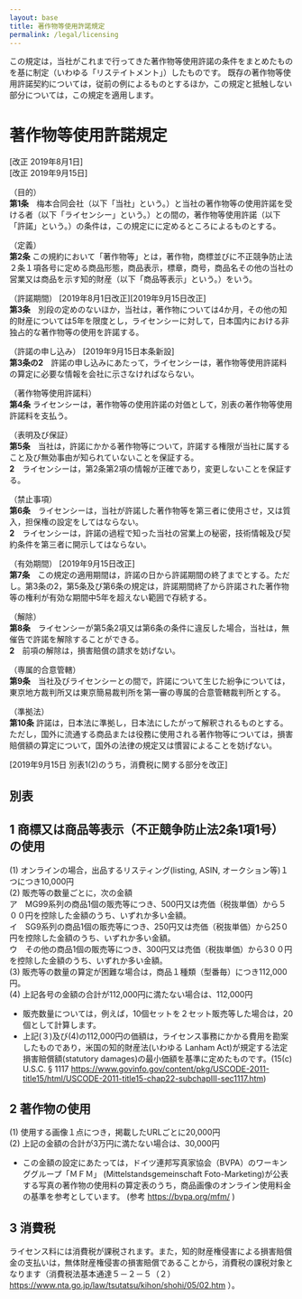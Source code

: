 ```yaml
---
layout: base
title: 著作物等使用許諾規定
permalink: /legal/licensing
---
```


この規定は，当社がこれまで行ってきた著作物等使用許諾の条件をまとめたものを基に制定（いわゆる「リステイトメント」）したものです。
既存の著作物等使用許諾契約については，従前の例によるものとするほか，この規定と抵触しない部分については，この規定を適用します。

# 著作物等使用許諾規定
[改正 2019年8月1日]<BR>
[改正 2019年9月15日]


（目的）  <BR>
**第1条**　梅本合同会社（以下「当社」という。）と当社の著作物等の使用許諾を受ける者（以下「ライセンシー」という。）との間の，著作物等使用許諾（以下「許諾」という。）の条件は，この規定にに定めるところによるものとする。

（定義）  <BR>
**第2条** この規約において「著作物等」とは，著作物，商標並びに不正競争防止法２条１項各号に定める商品形態，商品表示，標章，商号，商品名その他の当社の営業又は商品を示す知的財産（以下「商品等表示」という。）をいう。 

（許諾期間） [2019年8月1日改正][2019年9月15日改正]  <BR>
**第3条**　別段の定めのないほか，当社は，著作物については4か月，その他の知的財産については5年を限度とし，ライセンシーに対して，日本国内における非独占的な著作物等の使用を許諾する。  

（許諾の申し込み） [2019年9月15日本条新設]  <BR>
**第3条の2**　許諾の申し込みにあたって，ライセンシーは，著作物等使用許諾料の算定に必要な情報を会社に示さなければならない。

（著作物等使用許諾料）   <BR>
**第4条** ライセンシーは，著作物等の使用許諾の対価として，別表の著作物等使用許諾料を支払う。

（表明及び保証）   <BR>
**第5条**　当社は，許諾にかかる著作物等について，許諾する権限が当社に属すること及び無効事由が知られていないことを保証する。  
**2**　ライセンシーは，第2条第2項の情報が正確であり，変更しないことを保証する。

（禁止事項）  <BR>
**第6条**　ライセンシーは，当社が許諾した著作物等を第三者に使用させ，又は質入，担保権の設定をしてはならない。  
**2**　ライセンシーは，許諾の過程で知った当社の営業上の秘密，技術情報及び契約条件を第三者に開示してはならない。

（有効期間）  [2019年9月15日改正]<BR>
**第7条**　この規定の適用期間は，許諾の日から許諾期間の終了までとする。ただし。第3条の2，第5条及び第6条の規定は，許諾期間終了から許諾された著作物等の権利が有効な期間中5年を超えない範囲で存続する。　 

（解除）  <BR>
**第8条**　ライセンシーが第5条2項又は第6条の条件に違反した場合，当社は，無催告で許諾を解除することができる。    
**2**　前項の解除は，損害賠償の請求を妨げない。

（専属的合意管轄）  <BR>
**第9条**　当社及びライセンシーとの間で，許諾について生じた紛争については，東京地方裁判所又は東京簡易裁判所を第一審の専属的合意管轄裁判所とする。 

（準拠法）  <BR>
**第10条** 許諾は，日本法に準拠し，日本法にしたがって解釈されるものとする。ただし，国外に流通する商品または役務に使用される著作物等については，損害賠償額の算定について，国外の法律の規定又は慣習によることを妨げない。

[2019年9月15日 別表1(2)のうち，消費税に関する部分を改正]<BR>
## 別表
## 1 商標又は商品等表示（不正競争防止法2条1項1号）の使用
  (1) オンラインの場合，出品するリスティング(listing, ASIN, オークション等)１つにつき10,000円  
  (2) 販売等の数量ごとに，次の金額  
     ア　MG99系列の商品1個の販売等につき、500円又は売価（税抜単価）から５００円を控除した金額のうち、いずれか多い金額。  
     イ　SG9系列の商品1個の販売等につき、250円又は売価（税抜単価）から25０円を控除した金額のうち、いずれか多い金額。  
     ウ　その他の商品1個の販売等につき、300円又は売価（税抜単価）から3００円を控除した金額のうち、いずれか多い金額。  
  (3) 販売等の数量の算定が困難な場合は，商品１種類（型番毎）につき112,000円。  
  (4) 上記各号の金額の合計が112,000円に満たない場合は、112,000円  
*  販売数量については，例えば，10個セットを２セット販売等した場合は，20個として計算します。
*  上記(３)及び(4)の112,000円の価額は，ライセンス事務にかかる費用を勘案したものであり，米国の知的財産法(いわゆる Lanham Act)が規定する法定損害賠償額(statutory damages)の最小価額を基準に定めたものです。(15(c) U.S.C. § 1117 https://www.govinfo.gov/content/pkg/USCODE-2011-title15/html/USCODE-2011-title15-chap22-subchapIII-sec1117.htm) 

## 2 著作物の使用
  (1) 使用する画像１点につき，掲載したURLごとに20,000円  
  (2) 上記の金額の合計が3万円に満たない場合は、30,000円
*  この金額の設定にあたっては，ドイツ連邦写真家協会（BVPA）のワーキンググループ「ＭＦＭ」 (Mittelstandsgemeinschaft Foto-Marketing)が公表する写真の著作物の使用料の算定表のうち，商品画像のオンライン使用料金の基準を参考としています。 (参考 https://bvpa.org/mfm/ )

## 3 消費税
  ライセンス料には消費税が課税されます。また，知的財産権侵害による損害賠償金の支払いは，無体財産権侵害の損害賠償であることから，消費税の課税対象となります（消費税法基本通達５－２－５（２） https://www.nta.go.jp/law/tsutatsu/kihon/shohi/05/02.htm  ）。
